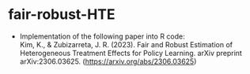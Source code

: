 # fair-robust-HTE
+ Implementation of the following paper into R code:  
Kim, K., & Zubizarreta, J. R. (2023). Fair and Robust Estimation of Heterogeneous Treatment Effects for Policy Learning. arXiv preprint arXiv:2306.03625. (https://arxiv.org/abs/2306.03625)

